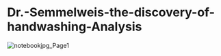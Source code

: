 # Dr.-Semmelweis-the-discovery-of-handwashing-Analysis
![notebookjpg_Page1](https://user-images.githubusercontent.com/104658866/171511228-0973d984-0d25-4d46-878d-d487bc37006f.jpg)
